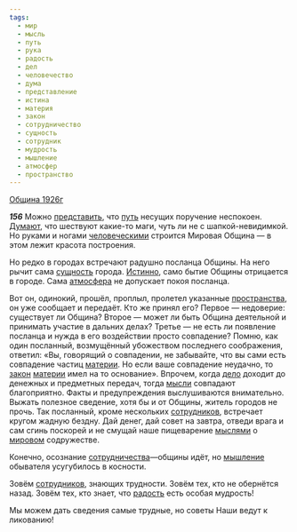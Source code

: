 ```yaml
---
tags:
  - мир
  - мысль
  - путь
  - рука
  - радость
  - дел
  - человечество
  - дума
  - представление
  - истина
  - материя
  - закон
  - сотрудничество
  - сущность
  - сотрудник
  - мудрость
  - мышление
  - атмосфер
  - пространство
---
```


[Община 1926г](/agni/1926)

___156___
Можно [представить](/tag/#представление), что [путь](/tag/#путь) несущих поручение неспокоен. [Думают](/tag/#дума), что шествуют какие-то маги, чуть ли не с шапкой-невидимкой. Но руками и ногами [человеческими](/tag/#человечество) строится Мировая Община — в этом лежит красота построения.   

Но редко в городах встречают радушно посланца Общины. На него рычит сама [сущность](/tag/#сущность) города. [Истинно](/tag/#истина), само бытие Общины отрицается в городе. Сама [атмосфера](/tag/#атмосфер) не допускает покоя посланца.   

Вот он, одинокий, прошёл, проплыл, пролетел указанные [пространства](/tag/#пространство), он уже сообщает и передаёт. Кто же принял его? Первое — недоверие: существует ли Община? Второе — может ли быть Община деятельной и принимать участие в дальних делах? Третье — не есть ли появление посланца и нужда в его воздействии просто совпадение? Помню, как один посланный, возмущённый убожеством последнего соображения, ответил: «Вы, говорящий о совпадении, не забывайте, что вы сами есть совпадение частиц [материи](/tag/#материя). Но если ваше совпадение неудачно, то [закон](/tag/#закон) [материи](/tag/#материя) имел на то основание». Впрочем, когда [дело](/tag/#дел) доходит до денежных и предметных передач, тогда [мысли](/tag/#мысль) совпадают благоприятно. Факты и предупреждения выслушиваются внимательно. Выжать полезное сведение, хотя бы и от Общины, житель городов не прочь. Так посланный, кроме нескольких [сотрудников](/tag/#сотрудник), встречает кругом жадную бездну. Дай денег, дай совет на завтра, отведи врага и сам сгинь поскорей и не смущай наше пищеварение [мыслями](/tag/#мысль) о [мировом](/tag/#мир) содружестве.   

Конечно, осознание [сотрудничества](/tag/#сотрудничество)—общины идёт, но [мышление](/tag/#мышление) обывателя усугубилось в косности.   

Зовём [сотрудников](/tag/#сотрудник), знающих трудности. Зовём тех, кто не обернётся назад. Зовём тех, кто знает, что [радость](/tag/#радость) есть особая мудрость!   

Мы можем дать сведения самые трудные, но советы Наши ведут к ликованию!   

